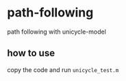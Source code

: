 # path-following
 path following with unicycle-model
## how to use
copy the code and run `unicycle_test.m`
